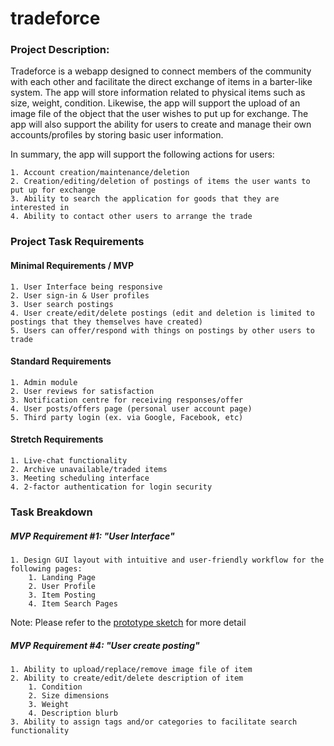 # tradeforce

### Project Description:
Tradeforce is a webapp designed to connect members of the community with each other and facilitate the direct exchange of items in a barter-like system. 
The app will store information related to physical items such as size, weight, condition. 
Likewise, the app will support the upload of an image file of the object that the user wishes to put up for exchange. 
The app will also support the ability for users to create and manage their own accounts/profiles by storing basic user information.  
    
In summary, the app will support the following actions for users:

    1. Account creation/maintenance/deletion 
    2. Creation/editing/deletion of postings of items the user wants to put up for exchange
    3. Ability to search the application for goods that they are interested in
    4. Ability to contact other users to arrange the trade 

### Project Task Requirements

#### Minimal Requirements / MVP
    1. User Interface being responsive
    2. User sign-in & User profiles
    3. User search postings
    4. User create/edit/delete postings (edit and deletion is limited to postings that they themselves have created)
    5. Users can offer/respond with things on postings by other users to trade

#### Standard Requirements 
    1. Admin module
    2. User reviews for satisfaction
    3. Notification centre for receiving responses/offer
    4. User posts/offers page (personal user account page)
    5. Third party login (ex. via Google, Facebook, etc)

#### Stretch Requirements
    1. Live-chat functionality
    2. Archive unavailable/traded items
    3. Meeting scheduling interface
    4. 2-factor authentication for login security


### Task Breakdown

##### MVP Requirement #1: "User Interface"
    1. Design GUI layout with intuitive and user-friendly workflow for the following pages:
        1. Landing Page
        2. User Profile
        3. Item Posting
        4. Item Search Pages
   Note: Please refer to the [prototype sketch](https://github.com/Cainuse/tradeforce-client/blob/master/prototype-sketch/Prototype-sketches.pdf) for more detail

##### MVP Requirement #4: "User create posting"
    1. Ability to upload/replace/remove image file of item
    2. Ability to create/edit/delete description of item
        1. Condition
        2. Size dimensions
        3. Weight
        4. Description blurb
    3. Ability to assign tags and/or categories to facilitate search functionality


